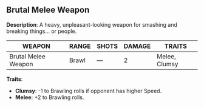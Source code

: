 ## Brutal Melee Weapon

**Description**: A heavy, unpleasant-looking weapon for smashing and breaking things… or people.

| WEAPON             | RANGE | SHOTS | DAMAGE | TRAITS        |
|--------------------|-------|-------|--------|---------------|
| Brutal Melee Weapon| Brawl | —     | 2      | Melee, Clumsy |

**Traits**:
- **Clumsy**: -1 to Brawling rolls if opponent has higher Speed.
- **Melee**: +2 to Brawling rolls.
